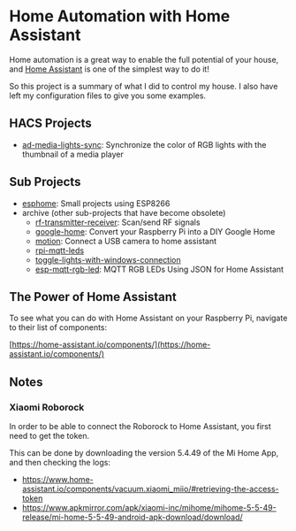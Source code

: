 # Home Automation with Home Assistant

Home automation is a great way to enable the full potential of your house, and [Home Assistant](https://www.home-assistant.io/) is one of the simplest way to do it!

So this project is a summary of what I did to control my house.
I also have left my configuration files to give you some examples.

## HACS Projects

- [ad-media-lights-sync](https://github.com/ericmatte/ad-media-lights-sync): Synchronize the color of RGB lights with the thumbnail of a media player

## Sub Projects

- [esphome](esphome): Small projects using ESP8266
- archive (other sub-projects that have become obsolete)
  - [rf-transmitter-receiver](archive/rf-transmitter-receiver): Scan/send RF signals
  - [google-home](archive/google-home): Convert your Raspberry Pi into a DIY Google Home
  - [motion](archive/motion): Connect a USB camera to home assistant
  - [rpi-mqtt-leds](archive/rpi-mqtt-leds)
  - [toggle-lights-with-windows-connection](archive/toggle-lights-with-windows-connection)
  - [esp-mqtt-rgb-led](https://github.com/corbanmailloux/esp-mqtt-rgb-led): MQTT RGB LEDs Using JSON for Home Assistant

## The Power of Home Assistant

To see what you can do with Home Assistant on your Raspberry Pi, navigate to their list of components:

[https://home-assistant.io/components/](https://home-assistant.io/components/)

## Notes

### Xiaomi Roborock

In order to be able to connect the Roborock to Home Assistant, you first need to get the token.

This can be done by downloading the version 5.4.49 of the Mi Home App, and then checking the logs:

- https://www.home-assistant.io/components/vacuum.xiaomi_miio/#retrieving-the-access-token
- https://www.apkmirror.com/apk/xiaomi-inc/mihome/mihome-5-5-49-release/mi-home-5-5-49-android-apk-download/download/
